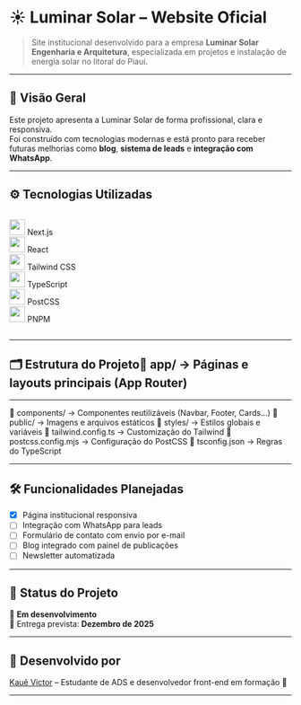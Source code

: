 # ☀️ Luminar Solar – Website Oficial

> Site institucional desenvolvido para a empresa **Luminar Solar Engenharia e Arquitetura**, especializada em projetos e instalação de energia solar no litoral do Piauí.

---

## 🧾 Visão Geral

Este projeto apresenta a Luminar Solar de forma profissional, clara e responsiva.  
Foi construído com tecnologias modernas e está pronto para receber futuras melhorias como **blog**, **sistema de leads** e **integração com WhatsApp**.

---

## ⚙️ Tecnologias Utilizadas

<div style="display: flex; gap: 10px; align-items: center;">

<img height="28" src="https://cdn.jsdelivr.net/gh/devicons/devicon/icons/nextjs/nextjs-original.svg" /> Next.js  
<img height="28" src="https://cdn.jsdelivr.net/gh/devicons/devicon/icons/react/react-original.svg" /> React  
<img height="28" src="https://cdn.jsdelivr.net/gh/devicons/devicon/icons/tailwindcss/tailwindcss-plain.svg" /> Tailwind CSS  
<img height="28" src="https://cdn.jsdelivr.net/gh/devicons/devicon/icons/typescript/typescript-original.svg" /> TypeScript  
<img height="28" src="https://cdn.jsdelivr.net/gh/devicons/devicon/icons/postgresql/postgresql-original.svg" /> PostCSS  
<img height="28" src="https://cdn.jsdelivr.net/gh/devicons/devicon/icons/npm/npm-original-wordmark.svg" /> PNPM  

</div>

---

## 🗂️ Estrutura do Projeto📁 app/ → Páginas e layouts principais (App Router)

---

📁 components/ → Componentes reutilizáveis (Navbar, Footer, Cards...)
📁 public/ → Imagens e arquivos estáticos
📁 styles/ → Estilos globais e variáveis
📄 tailwind.config.ts → Customização do Tailwind
📄 postcss.config.mjs → Configuração do PostCSS
📄 tsconfig.json → Regras do TypeScript

---

## 🛠️ Funcionalidades Planejadas

- [x] Página institucional responsiva
- [ ] Integração com WhatsApp para leads
- [ ] Formulário de contato com envio por e-mail
- [ ] Blog integrado com painel de publicações
- [ ] Newsletter automatizada

---

## 📅 Status do Projeto

🔧 **Em desenvolvimento**  
📆 Entrega prevista: **Dezembro de 2025**

---

## 👤 Desenvolvido por

[Kauê Victor](https://github.com/kauevictordev30) – Estudante de ADS e desenvolvedor front-end em formação 🚀

---

